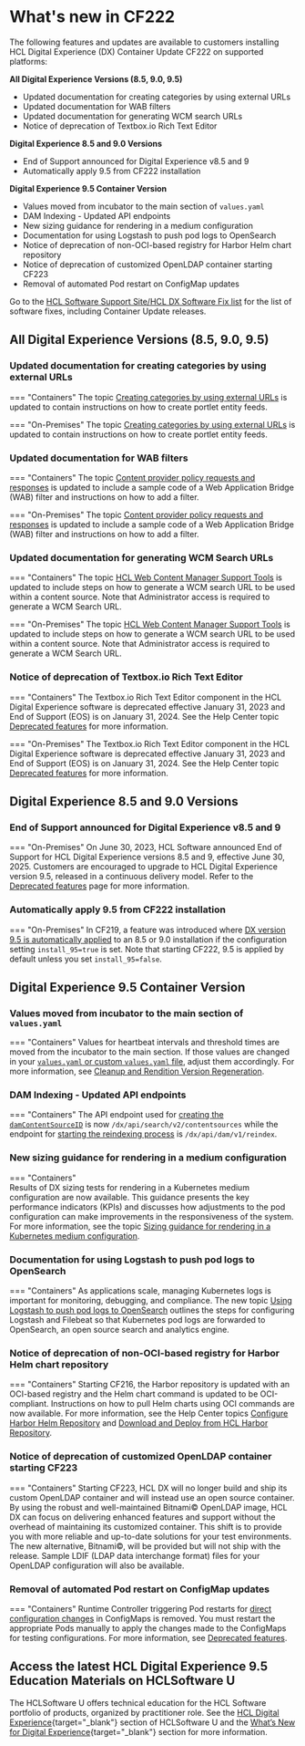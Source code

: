 # What's new in CF222

The following features and updates are available to customers installing HCL Digital Experience (DX) Container Update CF222 on supported platforms:

**All Digital Experience Versions (8.5, 9.0, 9.5)**

- Updated documentation for creating categories by using external URLs
- Updated documentation for WAB filters
- Updated documentation for generating WCM search URLs
- Notice of deprecation of Textbox.io Rich Text Editor

**Digital Experience 8.5 and 9.0 Versions**

- End of Support announced for Digital Experience v8.5 and 9
- Automatically apply 9.5 from CF222 installation

**Digital Experience 9.5 Container Version**

- Values moved from incubator to the main section of `values.yaml`
- DAM Indexing - Updated API endpoints
- New sizing guidance for rendering in a medium configuration
- Documentation for using Logstash to push pod logs to OpenSearch
- Notice of deprecation of non-OCI-based registry for Harbor Helm chart repository
- Notice of deprecation of customized OpenLDAP container starting CF223
- Removal of automated Pod restart on ConfigMap updates

Go to the [HCL Software Support Site/HCL DX Software Fix list](https://support.hcltechsw.com/csm?id=kb_article&sysparm_article=KB0013939&sys_kb_id=519ebc84db1c341055f38d6d13961959) for the list of software fixes, including Container Update releases.

## All Digital Experience Versions (8.5, 9.0, 9.5)

### Updated documentation for creating categories by using external URLs

=== "Containers"
    The topic [Creating categories by using external URLs](../../build_sites/create_sites/site_prep_content_author/prep_site_toolbar/customizing_applications_palette/epc_using_external_urls.md) is updated to contain instructions on how to create portlet entity feeds.

=== "On-Premises"
    The topic [Creating categories by using external URLs](../../build_sites/create_sites/site_prep_content_author/prep_site_toolbar/customizing_applications_palette/epc_using_external_urls.md) is updated to contain instructions on how to create portlet entity feeds.

### Updated documentation for WAB filters

=== "Containers"
    The topic [Content provider policy requests and responses](../../extend_dx/integration/wab/wab/h_wab_response.md#filters) is updated to include a sample code of a Web Application Bridge (WAB) filter and instructions on how to add a filter.

=== "On-Premises"
    The topic [Content provider policy requests and responses](../../extend_dx/integration/wab/wab/h_wab_response.md#filters) is updated to include a sample code of a Web Application Bridge (WAB) filter and instructions on how to add a filter.

### Updated documentation for generating WCM Search URLs

=== "Containers"
    The topic [HCL Web Content Manager Support Tools](../../deployment/manage/troubleshooting/wcm_support_tools.md#generate-wcm-search-url) is updated to include steps on how to generate a WCM search URL to be used within a content source. Note that Administrator access is required to generate a WCM Search URL.

=== "On-Premises"
    The topic [HCL Web Content Manager Support Tools](../../deployment/manage/troubleshooting/wcm_support_tools.md#generate-wcm-search-url) is updated to include steps on how to generate a WCM search URL to be used within a content source. Note that Administrator access is required to generate a WCM Search URL.

### Notice of deprecation of Textbox.io Rich Text Editor 

=== "Containers"
    The Textbox.io Rich Text Editor component in the HCL Digital Experience software is deprecated effective January 31, 2023 and End of Support (EOS) is on January 31, 2024. See the Help Center topic [Deprecated features](../deprecated_features.md) for more information.

=== "On-Premises"
    The Textbox.io Rich Text Editor component in the HCL Digital Experience software is deprecated effective January 31, 2023 and End of Support (EOS) is on January 31, 2024. See the Help Center topic [Deprecated features](../deprecated_features.md) for more information.

## Digital Experience 8.5 and 9.0 Versions

### End of Support announced for Digital Experience v8.5 and 9

=== "On-Premises"
    On June 30, 2023, HCL Software announced End of Support for HCL Digital Experience versions 8.5 and 9, effective June 30, 2025. Customers are encouraged to upgrade to HCL Digital Experience version 9.5, released in a continuous delivery model. Refer to the [Deprecated features](../deprecated_features.md) page for more information.
    
### Automatically apply 9.5 from CF222 installation

=== "On-Premises"
    In CF219, a feature was introduced where [DX version 9.5 is automatically applied](../../deployment/install/traditional/cf_install/index.md) to an 8.5 or 9.0 installation if the configuration setting `install_95=true` is set. Note that starting CF222, 9.5 is applied by default unless you set `install_95=false`.

## Digital Experience 9.5 Container Version

### Values moved from incubator to the main section of `values.yaml`

=== "Containers"
    Values for heartbeat intervals and threshold times are moved from the incubator to the main section. If those values are changed in your [`values.yaml` or custom `values.yaml` file](../../deployment/install/container/helm_deployment/preparation/mandatory_tasks/prepare_configuration.md#helm-chart-valuesyaml), adjust them accordingly. For more information, see [Cleanup and Rendition Version Regeneration](../../manage_content/digital_assets/configuration/rendition_version_regeneration_and_cleanup.md).

### DAM Indexing - Updated API endpoints 

=== "Containers" 
    The API endpoint used for [creating the `damContentSourceID`](../../manage_content/digital_assets/configuration/dam_indexing/configure_dam_indexing.md#configuring-dam-indexing) is now `/dx/api/search/v2/contentsources` while the endpoint for [starting the reindexing process](../../manage_content/digital_assets/configuration/dam_indexing/using_dam_indexing.md#reindexing) is `/dx/api/dam/v1/reindex`. 

### New sizing guidance for rendering in a medium configuration

=== "Containers"    
    Results of DX sizing tests for rendering in a Kubernetes medium configuration are now available. This guidance presents the key performance indicators (KPIs) and discusses how adjustments to the pod configuration can make improvements in the responsiveness of the system. For more information, see the topic [Sizing guidance for rendering in a Kubernetes medium configuration](../../guide_me/performance_tuning/kubernetes/rendering_medium_config.md).

### Documentation for using Logstash to push pod logs to OpenSearch

=== "Containers"
    As applications scale, managing Kubernetes logs is important for monitoring, debugging, and compliance. The new topic [Using Logstash to push pod logs to OpenSearch]() outlines the steps for configuring Logstash and Filebeat so that Kubernetes pod logs are forwarded to OpenSearch, an open source search and analytics engine. 

### Notice of deprecation of non-OCI-based registry for Harbor Helm chart repository

=== "Containers"
    Starting CF216, the Harbor repository is updated with an OCI-based registry and the Helm chart command is updated to be OCI-compliant. Instructions on how to pull Helm charts using OCI commands are now available. For more information, see the Help Center topics [Configure Harbor Helm Repository](../../deployment/install/container/helm_deployment/preparation/get_the_code/configure_harbor_helm_repo.md) and [Download and Deploy from HCL Harbor Repository](../../get_started/download/harbor_container_registry.md).
    
### Notice of deprecation of customized OpenLDAP container starting CF223

=== "Containers"
    Starting CF223, HCL DX will no longer build and ship its custom OpenLDAP container and will instead use an open source container. By using the robust and well-maintained Bitnami&copy; OpenLDAP image, HCL DX can focus on delivering enhanced features and support without the overhead of maintaining its customized container. This shift is to provide you with more reliable and up-to-date solutions for your test environments. The new alternative, Bitnami&copy;, will be provided but will not ship with the release. Sample LDIF (LDAP data interchange format) files for your OpenLDAP configuration will also be available.
    
### Removal of automated Pod restart on ConfigMap updates

=== "Containers"
    Runtime Controller triggering Pod restarts for [direct configuration changes](../../deployment/manage/container_configuration/index.md#rollout-of-configuration-changes) in ConfigMaps is removed. You must restart the appropriate Pods manually to apply the changes made to the ConfigMaps for testing configurations. For more information, see [Deprecated features](../deprecated_features.md).

## Access the latest HCL Digital Experience 9.5 Education Materials on HCLSoftware U

The HCLSoftware U offers technical education for the HCL Software portfolio of products, organized by practitioner role. See the [HCL Digital Experience](https://hclsoftwareu.hcltechsw.com/hcl-dx){target="_blank"} section of HCLSoftware U and the [What’s New for Digital Experience](https://hclsoftwareu.hcltechsw.com/courses?search=eyJjYXQiOiI1NSIsInRpdGxlIjoiIiwiZmlsdGVyIjoiIn0=){target="_blank"} section for more information.
